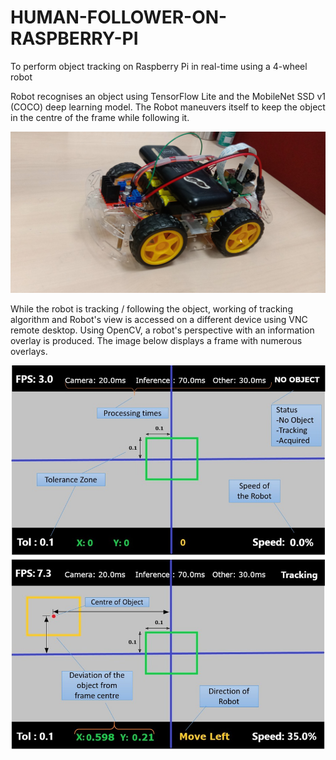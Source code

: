 # HUMAN-FOLLOWER-ON-RASPBERRY-PI

To perform object tracking on Raspberry Pi in real-time using a 4-wheel robot

Robot recognises an object using TensorFlow Lite and the MobileNet SSD v1 (COCO) deep learning model. The Robot maneuvers itself to keep the object in the centre of the frame while following it.

<p align="center">
   <img src="https://github.com/VidyaKamath1089/HUMAN-FOLLOWER-ON-RASPBERRY-PI/blob/main/car3.jpg" >
</p>

While the robot is tracking / following the object, working of tracking algorithm and Robot's view is accessed on a different device using VNC remote desktop. Using OpenCV, a robot's perspective with an information overlay is produced. The image below displays a frame with numerous overlays.

<p align="center">
   <img src="https://github.com/VidyaKamath1089/HUMAN-FOLLOWER-ON-RASPBERRY-PI/blob/main/RoboView.jpg" >
</p>
